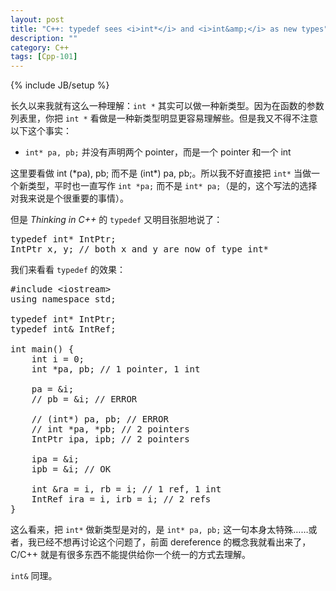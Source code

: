 ```yaml
---
layout: post
title: "C++: typedef sees <i>int*</i> and <i>int&amp;</i> as new types"
description: ""
category: C++
tags: [Cpp-101]
---
```

{% include JB/setup %}

长久以来我就有这么一种理解：`int *` 其实可以做一种新类型。因为在函数的参数列表里，你把 `int *` 看做是一种新类型明显更容易理解些。但是我又不得不注意以下这个事实：

* `int* pa, pb;` 并没有声明两个 pointer，而是一个 pointer 和一个 int

这里要看做 int (\*pa), pb; 而不是 (int\*) pa, pb;。所以我不好直接把 `int*` 当做一个新类型，平时也一直写作 `int *pa;` 而不是 `int* pa;`（是的，这个写法的选择对我来说是个很重要的事情）。

但是 _Thinking in C++_ 的 `typedef` 又明目张胆地说了：

<pre class="prettyprint linenums">
typedef int* IntPtr;
IntPtr x, y; // both x and y are now of type int*
</pre>

我们来看看 `typedef` 的效果：

<pre class="prettyprint linenums">
#include &lt;iostream&gt;
using namespace std;

typedef int* IntPtr;
typedef int& IntRef;

int main() {
	int i = 0;
	int *pa, pb; // 1 pointer, 1 int
	
	pa = &i;
	// pb = &i; // ERROR
	
	// (int*) pa, pb; // ERROR
	// int *pa, *pb; // 2 pointers
	IntPtr ipa, ipb; // 2 pointers
	
	ipa = &i;
	ipb = &i; // OK
	
	int &ra = i, rb = i; // 1 ref, 1 int
	IntRef ira = i, irb = i; // 2 refs
}
</pre>

这么看来，把 `int*` 做新类型是对的，是 `int* pa, pb;` 这一句本身太特殊……或者，我已经不想再讨论这个问题了，前面 dereference 的概念我就看出来了，C/C++ 就是有很多东西不能提供给你一个统一的方式去理解。

`int&` 同理。